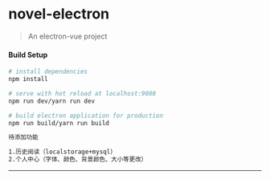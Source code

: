 # novel-electron

> An electron-vue project

#### Build Setup

``` bash
# install dependencies
npm install

# serve with hot reload at localhost:9080
npm run dev/yarn run dev

# build electron application for production
npm run build/yarn run build

待添加功能

1.历史阅读（localstorage+mysql）
2.个人中心（字体、颜色、背景颜色、大小等更改）


```

---

